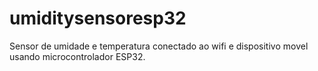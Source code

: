 # umiditysensoresp32
Sensor de umidade e temperatura conectado ao wifi e dispositivo movel usando microcontrolador ESP32.
